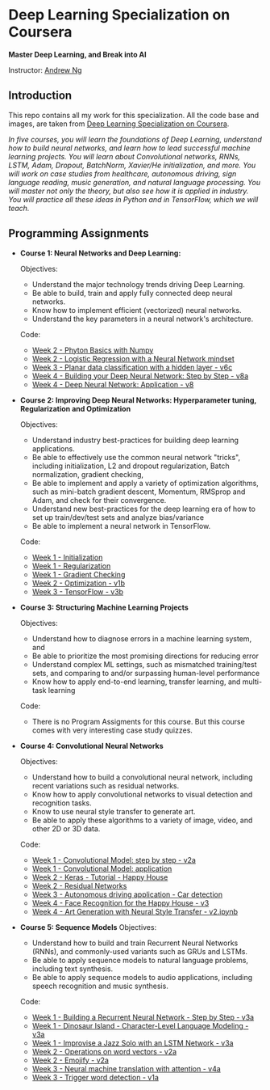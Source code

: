 # Deep Learning Specialization on Coursera

**Master Deep Learning, and Break into AI**

Instructor: [Andrew Ng](http://www.andrewng.org/)

## Introduction

This repo contains all my work for this specialization. All the code base and images, are taken from [Deep Learning Specialization on Coursera](https://www.coursera.org/specializations/deep-learning).

*In five courses, you will learn the foundations of Deep Learning, understand how to build neural networks, and learn how to lead successful machine learning projects. You will learn about Convolutional networks, RNNs, LSTM, Adam, Dropout, BatchNorm, Xavier/He initialization, and more. You will work on case studies from healthcare, autonomous driving, sign language reading, music generation, and natural language processing. You will master not only the theory, but also see how it is applied in industry. You will practice all these ideas in Python and in TensorFlow, which we will teach.*

## Programming Assignments

- **Course 1: Neural Networks and Deep Learning:**

  Objectives:
  + Understand the major technology trends driving Deep Learning.
  + Be able to build, train and apply fully connected deep neural networks. 
  + Know how to implement efficient (vectorized) neural networks. 
  + Understand the key parameters in a neural network's architecture. 

  Code:
  + [Week 2 - Phyton Basics with Numpy](https://github.com/chandan2294/Deep-Learning-Coursera-/blob/master/Neural%20Networks%20and%20Deep%20Learning/Week%202/Logistic%2BRegression%2Bwith%2Ba%2BNeural%2BNetwork%2Bmindset%2Bv5.ipynb)
  + [Week 2 - Logistic Regression with a Neural Network mindset](https://github.com/chandan2294/Deep-Learning-Coursera-/blob/master/Neural%20Networks%20and%20Deep%20Learning/Week%202/Python%2BBasics%2BWith%2BNumpy%2Bv3.ipynb)
  + [Week 3 - Planar data classification with a hidden layer - v6c](https://github.com/chandan2294/Deep-Learning-Coursera-/blob/master/Neural%20Networks%20and%20Deep%20Learning/Week%203/Planar_data_classification_with_onehidden_layer_v6c.ipynb)
  + [Week 4 - Building your Deep Neural Network: Step by Step - v8a](https://github.com/chandan2294/Deep-Learning-Coursera-/blob/master/Neural%20Networks%20and%20Deep%20Learning/Week%204/Building%20Deep%20Neural%20Network%20-%20Step%20by%20Step/Building_your_Deep_Neural_Network_Step_by_Step_v8a.ipynb)
  + [Week 4 - Deep Neural Network: Application - v8](https://github.com/chandan2294/Deep-Learning-Coursera-/blob/master/Neural%20Networks%20and%20Deep%20Learning/Week%204/Deep%20Neural%20Network%20Application%20-%20Image%20Classification/Deep%2BNeural%2BNetwork%2B-%2BApplication%2Bv8.ipynb)

- **Course 2: Improving Deep Neural Networks: Hyperparameter tuning, Regularization and Optimization**

  Objectives:  
  + Understand industry best-practices for building deep learning applications. 
  + Be able to effectively use the common neural network "tricks", including initialization, L2 and dropout regularization, Batch normalization, gradient checking, 
  + Be able to implement and apply a variety of optimization algorithms, such as mini-batch gradient descent, Momentum, RMSprop and Adam, and check for their convergence. 
  + Understand new best-practices for the deep learning era of how to set up train/dev/test sets and analyze bias/variance
  + Be able to implement a neural network in TensorFlow. 

  Code:
  + [Week 1 - Initialization](https://github.com/chandan2294/Deep-Learning-Coursera-/blob/master/Improving%20Deep%20Neural%20Netwroks%20-%20Hyperparameter%20Tuning%2C%20Regularization%20and%20Optimization/Week%201/Initialization.ipynb)
  + [Week 1 - Regularization](https://github.com/gemaatienza/Deep-Learning-Coursera/blob/master/2.%20Improving%20Deep%20Neural%20Networks-%20Hyperparameter%20tuning-%20Regularization%20and%20Optimization/Regularization.ipynb)
  + [Week 1 - Gradient Checking](https://github.com/gemaatienza/Deep-Learning-Coursera/blob/master/2.%20Improving%20Deep%20Neural%20Networks-%20Hyperparameter%20tuning-%20Regularization%20and%20Optimization/Gradient%20Checking%20v1.ipynb)
  + [Week 2 - Optimization - v1b](https://github.com/chandan2294/Deep-Learning-Coursera-/blob/master/Improving%20Deep%20Neural%20Netwroks%20-%20Hyperparameter%20Tuning%2C%20Regularization%20and%20Optimization/Week%202/Optimization_methods_v1b.ipynb)
  + [Week 3 - TensorFlow - v3b](https://github.com/chandan2294/Deep-Learning-Coursera-/blob/master/Improving%20Deep%20Neural%20Netwroks%20-%20Hyperparameter%20Tuning%2C%20Regularization%20and%20Optimization/Week%203/TensorFlow_Tutorial_v3b.ipynb)

- **Course 3: Structuring Machine Learning Projects**

  Objectives:  
  + Understand how to diagnose errors in a machine learning system, and 
  + Be able to prioritize the most promising directions for reducing error
  + Understand complex ML settings, such as mismatched training/test sets, and comparing to and/or surpassing human-level performance
  + Know how to apply end-to-end learning, transfer learning, and multi-task learning

   Code:
    + There is no Program Assigments for this course. But this course comes with very interesting case study quizzes.
  
- **Course 4: Convolutional Neural Networks**

  Objectives:  
  + Understand how to build a convolutional neural network, including recent variations such as residual networks.
  + Know how to apply convolutional networks to visual detection and recognition tasks.
  + Know to use neural style transfer to generate art.
  + Be able to apply these algorithms to a variety of image, video, and other 2D or 3D data.

  Code:
  + [Week 1 - Convolutional Model: step by step - v2a](https://github.com/gemaatienza/Deep-Learning-Coursera/blob/master/4.%20Convolutional%20Neural%20Networks/Convolution%20model%20-%20Step%20by%20Step%20-%20v2.ipynbhttps://github.com/chandan2294/Deep-Learning-Coursera-/blob/master/Convolutional%20Neural%20Networks/Week%201/Convolution_model_Step_by_Step_v2a.ipynb)
  + [Week 1 - Convolutional Model: application](https://github.com/gemaatienza/Deep-Learning-Coursera/blob/master/4.%20Convolutional%20Neural%20Networks/Convolution%20model%20-%20Application%20-%20v1.ipynb)
  + [Week 2 - Keras - Tutorial - Happy House](https://github.com/gemaatienza/Deep-Learning-Coursera/blob/master/4.%20Convolutional%20Neural%20Networks/Keras%20-%20Tutorial%20-%20Happy%20House%20v2.ipynb)
  + [Week 2 - Residual Networks](https://github.com/gemaatienza/Deep-Learning-Coursera/blob/master/4.%20Convolutional%20Neural%20Networks/Residual%20Networks%20-%20v2.ipynb)
  + [Week 3 - Autonomous driving application - Car detection](https://github.com/gemaatienza/Deep-Learning-Coursera/blob/master/4.%20Convolutional%20Neural%20Networks/Autonomous%20driving%20application%20-%20Car%20detection%20-%20v1.ipynb)
  + [Week 4 - Face Recognition for the Happy House - v3](https://github.com/gemaatienza/Deep-Learning-Coursera/blob/master/4.%20Convolutional%20Neural%20Networks/Face%20Recognition%20for%20the%20Happy%20House%20-%20v3.ipynb)
  + [Week 4 - Art Generation with Neural Style Transfer - v2.ipynb](https://github.com/gemaatienza/Deep-Learning-Coursera/blob/master/4.%20Convolutional%20Neural%20Networks/Art%20Generation%20with%20Neural%20Style%20Transfer%20-%20v2.ipynb)

  
- **Course 5: Sequence Models**
  Objectives:
  + Understand how to build and train Recurrent Neural Networks (RNNs), and commonly-used variants such as GRUs and LSTMs.
  + Be able to apply sequence models to natural language problems, including text synthesis. 
  + Be able to apply sequence models to audio applications, including speech recognition and music synthesis.
  
  Code:
  + [Week 1 - Building a Recurrent Neural Network - Step by Step - v3a](https://github.com/chandan2294/Deep-Learning-Coursera-/blob/master/Sequence%20Models/Week%201/Building%20a%20Recurrent%20Neural%20Network%20-%20Step%20by%20Step/Building_a_Recurrent_Neural_Network_Step_by_Step_v3a.ipynb)
  + [Week 1 - Dinosaur Island - Character-Level Language Modeling - v3a](https://github.com/chandan2294/Deep-Learning-Coursera-/blob/master/Sequence%20Models/Week%201/Dinosaur%20Island%20Character%20Level%20Language%20Model/Dinosaurus_Island_Character_level_language_model_final_v3a.ipynb)
  + [Week 1 - Improvise a Jazz Solo with an LSTM Network - v3a](https://github.com/chandan2294/Deep-Learning-Coursera-/blob/master/Sequence%20Models/Week%201/Jazz%20Improvisation%20with%20LSTM/Improvise_a_Jazz_Solo_with_an_LSTM_Network_v3a.ipynb)
  + [Week 2 - Operations on word vectors - v2a](https://github.com/chandan2294/Deep-Learning-Coursera-/blob/master/Sequence%20Models/Week%202/Word%20Vector%20Representation/Operations_on_word_vectors_v2a.ipynb)
  + [Week 2 - Emojify - v2a](https://github.com/chandan2294/Deep-Learning-Coursera-/blob/master/Sequence%20Models/Week%202/Emojify/Emojify_v2a.ipynb)
  + [Week 3 - Neural machine translation with attention - v4a](https://github.com/chandan2294/Deep-Learning-Coursera-/blob/master/Sequence%20Models/Week%203/Neural%20Machine%20Translation/Neural_machine_translation_with_attention_v4a.ipynb)
  + [Week 3 - Trigger word detection - v1a](https://github.com/chandan2294/Deep-Learning-Coursera-/blob/master/Sequence%20Models/Week%203/Trigger%20Word%20Detection/Trigger_word_detection_v1a.py)
